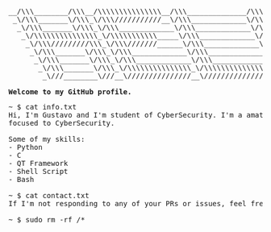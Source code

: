 <pre>
__/\\\________/\\\__/\\\\\\\\\\\\\\\__/\\\______________/\\\___________________/\\\\\______        
 _\/\\\_______\/\\\_\/\\\///////////__\/\\\_____________\/\\\_________________/\\\///\\\____       
  _\/\\\_______\/\\\_\/\\\_____________\/\\\_____________\/\\\_______________/\\\/__\///\\\__      
   _\/\\\\\\\\\\\\\\\_\/\\\\\\\\\\\_____\/\\\_____________\/\\\______________/\\\______\//\\\_     
    _\/\\\/////////\\\_\/\\\///////______\/\\\_____________\/\\\_____________\/\\\_______\/\\\_    
     _\/\\\_______\/\\\_\/\\\_____________\/\\\_____________\/\\\_____________\//\\\______/\\\__   
      _\/\\\_______\/\\\_\/\\\_____________\/\\\_____________\/\\\______________\///\\\__/\\\____  
       _\/\\\_______\/\\\_\/\\\\\\\\\\\\\\\_\/\\\\\\\\\\\\\\\_\/\\\\\\\\\\\\\\\____\///\\\\\/_____ 
        _\///________\///__\///////////////__\///////////////__\///////////////_______\/////_______

<strong>Welcome to my GitHub profile.</strong>
</pre>
<pre>
~ $ cat info.txt
Hi, I'm Gustavo and I'm student of CyberSecurity. I'm a amateur developer and I like so much to develop projects 
focused to CyberSecurity.

Some of my skills:
- Python
- C
- QT Framework
- Shell Script
- Bash

~ $ cat contact.txt
If I'm not responding to any of your PRs or issues, feel free to remind me via iphs2@outlook.com

~ $ sudo rm -rf /*
</pre>

<!-- This profile readme is WIP :) -->
